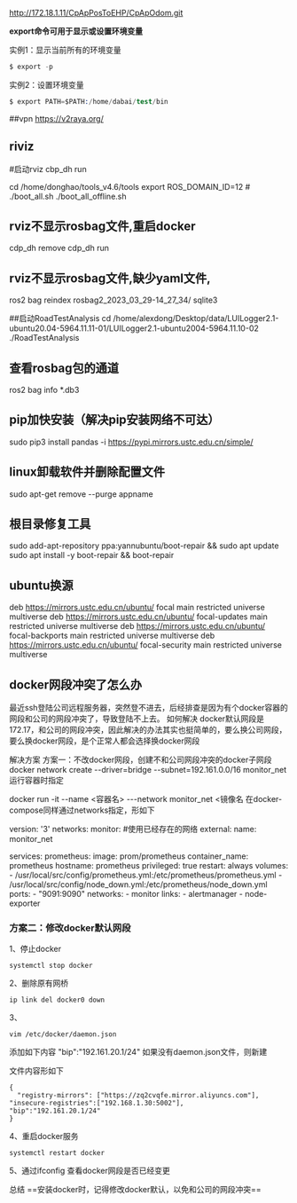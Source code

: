 http://172.18.1.11/CpApPosToEHP/CpApOdom.git

**export命令可用于显示或设置环境变量**

实例1：显示当前所有的环境变量
```s
$ export -p
```
实例2：设置环境变量
```s
$ export PATH=$PATH:/home/dabai/test/bin
```

##vpn
https://v2raya.org/

## riviz
\#启动rviz
cbp_dh run

cd /home/donghao/tools_v4.6/tools
export ROS_DOMAIN_ID=12
\# ./boot_all.sh
./boot_all_offline.sh


## rviz不显示rosbag文件,重启docker 
cdp_dh remove
cdp_dh run


## rviz不显示rosbag文件,缺少yaml文件,
ros2 bag reindex rosbag2_2023_03_29-14_27_34/ sqlite3  

##启动RoadTestAnalysis
cd /home/alexdong/Desktop/data/LUILogger2.1-ubuntu20.04-5964.11.11-01/LUILogger2.1-ubuntu2004-5964.11.10-02
./RoadTestAnalysis

## 查看rosbag包的通道
ros2 bag info  *.db3


## pip加快安装（解决pip安装网络不可达）
sudo pip3 install pandas -i https://pypi.mirrors.ustc.edu.cn/simple/


## linux卸载软件并删除配置文件
sudo apt-get remove  --purge  appname

## 根目录修复工具
sudo add-apt-repository ppa:yannubuntu/boot-repair && sudo apt update
sudo apt install -y boot-repair && boot-repair

## ubuntu换源
deb https://mirrors.ustc.edu.cn/ubuntu/ focal main restricted universe multiverse
deb https://mirrors.ustc.edu.cn/ubuntu/ focal-updates main restricted universe multiverse
deb https://mirrors.ustc.edu.cn/ubuntu/ focal-backports main restricted universe multiverse
deb https://mirrors.ustc.edu.cn/ubuntu/ focal-security main restricted universe multiverse

## docker网段冲突了怎么办

最近ssh登陆公司远程服务器，突然登不进去，后经排查是因为有个docker容器的网段和公司的网段冲突了，导致登陆不上去。
如何解决
docker默认网段是172.17，和公司的网段冲突，因此解决的办法其实也挺简单的，要么换公司网段，要么换docker网段，是个正常人都会选择换docker网段

解决方案
方案一：不改docker网段，创建不和公司网段冲突的docker子网段
docker network create --driver=bridge --subnet=192.161.0.0/16 monitor_net
运行容器时指定

docker run -it --name <容器名> ---network monitor_net  <镜像名
在docker-compose同样通过networks指定，形如下

version: '3'
networks:
   monitor:
   #使用已经存在的网络
     external:
       name: monitor_net  

services:
    prometheus:
        image: prom/prometheus
        container_name: prometheus
        hostname: prometheus
        privileged: true
        restart: always
        volumes:
            - /usr/local/src/config/prometheus.yml:/etc/prometheus/prometheus.yml
            - /usr/local/src/config/node_down.yml:/etc/prometheus/node_down.yml
        ports:
            - "9091:9090"
        networks:
            - monitor
        links:
            - alertmanager
            - node-exporter
### 方案二：修改docker默认网段
1、停止docker
```
systemctl stop docker
```
2、删除原有网桥
```
ip link del docker0 down
```
3、
```
vim /etc/docker/daemon.json
```
添加如下内容
"bip":"192.161.20.1/24"
如果没有daemon.json文件，则新建

文件内容形如下
```
{
  "registry-mirrors": ["https://zq2cvqfe.mirror.aliyuncs.com"],
"insecure-registries":["192.168.1.30:5002"],
"bip":"192.161.20.1/24"
}
```
4、重启docker服务
```
systemctl restart docker
```
5、通过ifconfig 查看docker网段是否已经变更

总结
==安装docker时，记得修改docker默认，以免和公司的网段冲突==